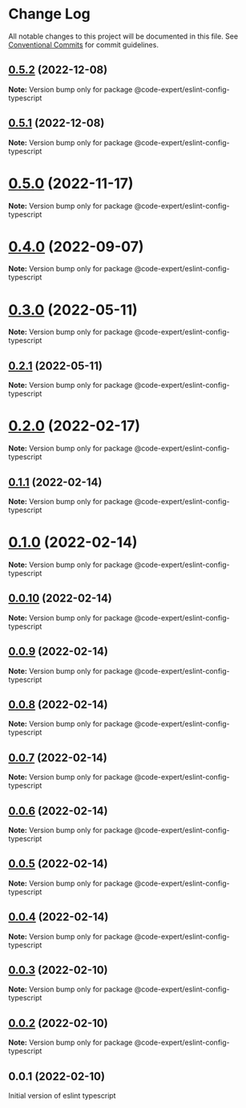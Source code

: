 # Change Log

All notable changes to this project will be documented in this file.
See [Conventional Commits](https://conventionalcommits.org) for commit guidelines.

## [0.5.2](https://github.com/CodeExpertETH/configs/compare/@code-expert/eslint-config-typescript@0.5.1...@code-expert/eslint-config-typescript@0.5.2) (2022-12-08)

**Note:** Version bump only for package @code-expert/eslint-config-typescript





## [0.5.1](https://github.com/CodeExpertETH/configs/compare/@code-expert/eslint-config-typescript@0.5.0...@code-expert/eslint-config-typescript@0.5.1) (2022-12-08)

**Note:** Version bump only for package @code-expert/eslint-config-typescript





# [0.5.0](https://github.com/CodeExpertETH/configs/compare/@code-expert/eslint-config-typescript@0.4.0...@code-expert/eslint-config-typescript@0.5.0) (2022-11-17)

**Note:** Version bump only for package @code-expert/eslint-config-typescript





# [0.4.0](https://github.com/CodeExpertETH/configs/compare/@code-expert/eslint-config-typescript@0.3.0...@code-expert/eslint-config-typescript@0.4.0) (2022-09-07)

**Note:** Version bump only for package @code-expert/eslint-config-typescript





# [0.3.0](https://github.com/CodeExpertETH/configs/compare/@code-expert/eslint-config-typescript@0.2.0...@code-expert/eslint-config-typescript@0.3.0) (2022-05-11)

**Note:** Version bump only for package @code-expert/eslint-config-typescript





## [0.2.1](https://github.com/CodeExpertETH/configs/compare/@code-expert/eslint-config-typescript@0.2.0...@code-expert/eslint-config-typescript@0.2.1) (2022-05-11)

**Note:** Version bump only for package @code-expert/eslint-config-typescript





# [0.2.0](https://github.com/CodeExpertETH/configs/compare/@code-expert/eslint-config-typescript@0.1.1...@code-expert/eslint-config-typescript@0.2.0) (2022-02-17)

**Note:** Version bump only for package @code-expert/eslint-config-typescript





## [0.1.1](https://github.com/CodeExpertETH/configs/compare/@code-expert/eslint-config-typescript@0.1.0...@code-expert/eslint-config-typescript@0.1.1) (2022-02-14)

**Note:** Version bump only for package @code-expert/eslint-config-typescript





# [0.1.0](https://github.com/CodeExpertETH/configs/compare/@code-expert/eslint-config-typescript@0.0.10...@code-expert/eslint-config-typescript@0.1.0) (2022-02-14)

**Note:** Version bump only for package @code-expert/eslint-config-typescript





## [0.0.10](https://github.com/CodeExpertETH/configs/compare/@code-expert/eslint-config-typescript@0.0.9...@code-expert/eslint-config-typescript@0.0.10) (2022-02-14)

**Note:** Version bump only for package @code-expert/eslint-config-typescript





## [0.0.9](https://github.com/CodeExpertETH/configs/compare/@code-expert/eslint-config-typescript@0.0.8...@code-expert/eslint-config-typescript@0.0.9) (2022-02-14)

**Note:** Version bump only for package @code-expert/eslint-config-typescript





## [0.0.8](https://github.com/CodeExpertETH/configs/compare/@code-expert/eslint-config-typescript@0.0.7...@code-expert/eslint-config-typescript@0.0.8) (2022-02-14)

**Note:** Version bump only for package @code-expert/eslint-config-typescript





## [0.0.7](https://github.com/CodeExpertETH/configs/compare/@code-expert/eslint-config-typescript@0.0.6...@code-expert/eslint-config-typescript@0.0.7) (2022-02-14)

**Note:** Version bump only for package @code-expert/eslint-config-typescript





## [0.0.6](https://github.com/CodeExpertETH/configs/compare/@code-expert/eslint-config-typescript@0.0.5...@code-expert/eslint-config-typescript@0.0.6) (2022-02-14)

**Note:** Version bump only for package @code-expert/eslint-config-typescript





## [0.0.5](https://github.com/CodeExpertETH/configs/compare/@code-expert/eslint-config-typescript@0.0.4...@code-expert/eslint-config-typescript@0.0.5) (2022-02-14)

**Note:** Version bump only for package @code-expert/eslint-config-typescript





## [0.0.4](https://github.com/CodeExpertETH/configs/compare/@code-expert/eslint-config-typescript@0.0.3...@code-expert/eslint-config-typescript@0.0.4) (2022-02-14)

**Note:** Version bump only for package @code-expert/eslint-config-typescript





## [0.0.3](https://github.com/CodeExpertETH/configs/compare/@code-expert/eslint-config-typescript@0.0.2...@code-expert/eslint-config-typescript@0.0.3) (2022-02-10)

**Note:** Version bump only for package @code-expert/eslint-config-typescript





## [0.0.2](https://github.com/CodeExpertETH/configs/compare/@code-expert/eslint-config-typescript@0.2.1...@code-expert/eslint-config-typescript@0.0.2) (2022-02-10)

**Note:** Version bump only for package @code-expert/eslint-config-typescript





## 0.0.1 (2022-02-10)

Initial version of eslint typescript
